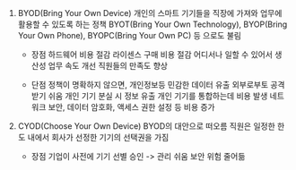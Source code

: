 1. BYOD(Bring Your Own Device)
   개인의 스마트 기기들을 직장에 가져와 업무에 활용할 수 있도록 하는 정책
   BYOT(Bring Your Own Technology), BYOP(Bring Your Own Phone), BYOPC(Bring Your Own PC) 등 으로도 불림
   
   - 장점
     하드웨어 비용 절감
     라이센스 구매 비용 절감
     어디서나 일할 수 있어서 생산성 업무 속도 개선
     직원들의 만족도 향상

   - 단점
     정책이 명확하지 않으면, 개인정보등 민감한 데이터 유출
     외부로부토 공격 받기 쉬움
     개인 기기 분실 시 정보 유출
     개인 기기를 통합하는데 비용 발생
     네트워크 보안, 데이터 암호화, 액세스 권한 설정 등 비용 증가

3. CYOD(Choose Your Own Device)
   BYOD의 대안으로 떠오름
   직원은 일정한 한도 내에서 회사가 선정한 기기의 선택권을 가짐

   - 장점
     기업이 사전에 기기 선별 승인 -> 관리 쉬움
     보안 위험 줄어듦

     
